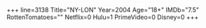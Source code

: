 +++
line=3138
Title="NY-LON"
Year=2004
Age="18+"
IMDb="7.5"
RottenTomatoes=""
Netflix=0
Hulu=1
PrimeVideo=0
Disney=0
+++

